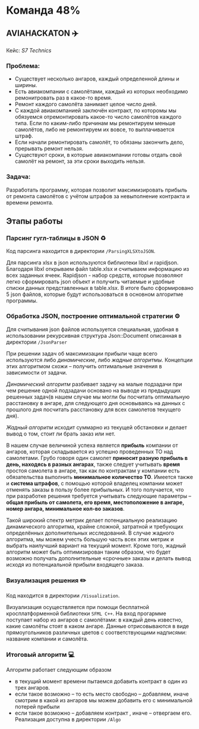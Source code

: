 # Команда 48%
## AVIAHACKATON  :airplane:
Кейс: *S7 Technics*
### Проблема:
* Существует несколько ангаров, каждый определенной длины и ширины.
* Есть авиакомпании с самолётами, каждый из которых необходимо ремонитровать раз в какое-то время.
* Ремонт каждого самолёта занимает целое число дней.
* С каждой авиакомпанией заключён контракт, по которомы мы обязуемся отремонтировать какое-то число самолётов каждого типа. Если по каким-либо причинам мы ремонтируем меньше самолётов, либо не ремонтируем их вовсе, то выплачивается штраф.
* Если начали ремонтировать самолёт, то обязаны закончить дело, прерывать ремонт нельзя.
* Существуют сроки, в которые авиакомпании готовы отдать свой самолёт на ремонт, за эти сроки выходить нельзя.
### Задача:
Разработать программу, которая позволит максимизировать прибыль от ремонта самолётов с учётом штрафов за невыполнение контракта и времени ремонта.
## Этапы работы
### Парсинг гугл-таблицы в JSON :recycle:
Код парсинга находится в директории ```/ParsingXLSXtoJSON```.

Для парсинга xlsx в json используются библиотеки libxl и rapidjson. Благодаря libxl открываем файл table.xlsx и считываем информацию из всех заданных ячеек. Rapidjson - набор средств, которые позволяют легко сформировать json объект и получить читаемые и удобные списки данных представленных в table.xlsx. В итоге было сформировано 5 json файлов, которые будут использоваться в основном алгоритме программы.
### Обработка JSON, построение оптимальной стратегии :gear:
Для считывания json файлов используется специальная, удобная в использовании рекурсивная структура Json::Document описанная в директории ```/JsonParser``` 

При решении задач об максимизации прибыли чаще всего используются либо *динамические*, либо *жадные алгоритмы*. Концепции этих алгоритмом схожи – получить оптимальные значения в зависимости от задачи. 

*Динамический алгоритм* разбивает задачу на малые подзадачи при чем решение одной подзадачи основано на выводе из предыдущих решенных задач(в нашем случае мы могли бы посчитать оптимальную расстановку в ангаре, для следующего дня основываясь на данных с прошлого дня посчитать расстановку для всех самолетов текущего дня).

*Жадный алгоритм* исходит суммарно из текущей обстановки и делает вывод о том, стоит ли брать заказ или нет.

В нашем случае величиной успеха является **прибыль** компании от ангаров, которая складывается из успешно проведенных ТО над самолетами. Грубо говоря один самолет **приносит разную прибыль в день, находясь в разных ангарах**, также следует учитывать **время** простоя самолета в ангаре, так как по контрактам у компании есть обязательства выполнить **минимальное количество ТО**. Имеется также и **система штрафов**, с помощью которой владелец компании может отменять заказы в пользу более прибыльных. И того получается, что при разработке решения требуется учитывать следующие параметры – **общая прибыль от самолета, его время, местоположение в ангаре, номер ангара, минимальное кол-во заказов**.

Такой широкий спектр метрик делает потенциальную реализацию динамического алгоритма, крайне сложной, затратной и требующих определённых дополнительных исследований. В случае жадного алгоритма, мы можем учесть большую часть всех этих метрик и выбрать наилучший вариант на текущий момент. Кроме того, жадный алгоритм может быть оптимизирован таким образом, что будет возможно получать дополнительные «срочные» заказы и делать вывод исходя из потенциальной прибыли входящего заказа.

### Визуализация решения :pencil2:
Код находится в директории ```/Visualization```.

Визуализация осуществляется при помощи бесплатной кросплатформенной библиотеки ```SFML C++```.
На вход прогармме поступает набор из ангаров с самолётами: в каждый день известно, какие самолёты стоят в каком ангаре.
Данные отрисовываются в виде прямоугольников различных цветов с соответствующими надписями: название компании и самолёта.

### Итоговый алгоритм :computer:
Алгоритм работает следующим образом
* в текущий момент времени пытаемся добавить контракт в один из трех ангаров.
* если такое возможно – то есть место свободно – добавляем, иначе смотрим в какой из ангаров мы можем добавить его с минимальной потерей прибыли
* если такое возможно – добавляем контракт , иначе – отвергаем его.
Реализация доступна в директории ```/Algo```
